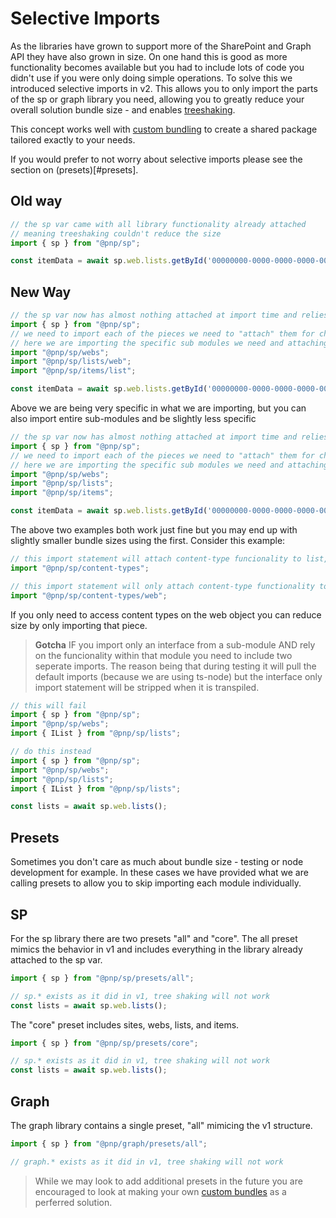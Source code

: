 # Selective Imports

As the libraries have grown to support more of the SharePoint and Graph API they have also grown in size. On one hand this is good as more functionality becomes available but you had to include lots of code you didn't use if you were only doing simple operations. To solve this we introduced selective imports in v2. This allows you to only import the parts of the sp or graph library you need, allowing you to greatly reduce your overall solution bundle size - and enables [treeshaking](https://github.com/rollup/rollup#tree-shaking).

This concept works well with [custom bundling](./custom-bundle.md) to create a shared package tailored exactly to your needs.

If you would prefer to not worry about selective imports please see the section on (presets)[#presets].

## Old way

```TypeScript
// the sp var came with all library functionality already attached
// meaning treeshaking couldn't reduce the size
import { sp } from "@pnp/sp";

const itemData = await sp.web.lists.getById('00000000-0000-0000-0000-000000000000').items.getById(1).get();
```

## New Way 

```TypeScript
// the sp var now has almost nothing attached at import time and relies on 
import { sp } from "@pnp/sp";
// we need to import each of the pieces we need to "attach" them for chaining
// here we are importing the specific sub modules we need and attaching the functionality for lists to web and items to list
import "@pnp/sp/webs";
import "@pnp/sp/lists/web";
import "@pnp/sp/items/list";

const itemData = await sp.web.lists.getById('00000000-0000-0000-0000-000000000000').items.getById(1)();
```

Above we are being very specific in what we are importing, but you can also import entire sub-modules and be slightly less specific

```TypeScript
// the sp var now has almost nothing attached at import time and relies on 
import { sp } from "@pnp/sp";
// we need to import each of the pieces we need to "attach" them for chaining
// here we are importing the specific sub modules we need and attaching the functionality for lists to web and items to list
import "@pnp/sp/webs";
import "@pnp/sp/lists";
import "@pnp/sp/items";

const itemData = await sp.web.lists.getById('00000000-0000-0000-0000-000000000000').items.getById(1)();
```

The above two examples both work just fine but you may end up with slightly smaller bundle sizes using the first. Consider this example:

```TypeScript
// this import statement will attach content-type funcionality to list, web, and item
import "@pnp/sp/content-types";

// this import statement will only attach content-type functionality to web
import "@pnp/sp/content-types/web";
```

If you only need to access content types on the web object you can reduce size by only importing that piece.

> **Gotcha**
> IF you import only an interface from a sub-module AND rely on the funcionality within that module you need to include two seperate imports. The reason being that during testing it will pull the default imports (because we are using ts-node) but the interface only import statement will be stripped when it is transpiled.

```TypeScript
// this will fail
import { sp } from "@pnp/sp";
import "@pnp/sp/webs";
import { IList } from "@pnp/sp/lists";

// do this instead
import { sp } from "@pnp/sp";
import "@pnp/sp/webs";
import "@pnp/sp/lists";
import { IList } from "@pnp/sp/lists";

const lists = await sp.web.lists();
```

## Presets

Sometimes you don't care as much about bundle size - testing or node development for example. In these cases we have provided what we are calling presets to allow you to skip importing each module individually.

## SP

For the sp library there are two presets "all" and "core". The all preset mimics the behavior in v1 and includes everything in the library already attached to the sp var.

```TypeScript
import { sp } from "@pnp/sp/presets/all";

// sp.* exists as it did in v1, tree shaking will not work
const lists = await sp.web.lists();
```

The "core" preset includes sites, webs, lists, and items.

```TypeScript
import { sp } from "@pnp/sp/presets/core";

// sp.* exists as it did in v1, tree shaking will not work
const lists = await sp.web.lists();
```

## Graph

The graph library contains a single preset, "all" mimicing the v1 structure.

```TypeScript
import { sp } from "@pnp/graph/presets/all";

// graph.* exists as it did in v1, tree shaking will not work
```

> While we may look to add additional presets in the future you are encouraged to look at making your own [custom bundles](./custom-bundle.md) as a perferred solution.
